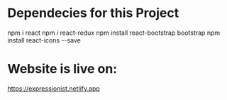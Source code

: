 
# Dependecies for this Project

npm i react 
npm i react-redux
npm install react-bootstrap bootstrap
npm install react-icons --save


# Website is live on:

https://expressionist.netlify.app
